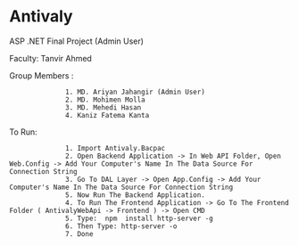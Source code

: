 # Antivaly
ASP .NET Final Project (Admin User)

Faculty: Tanvir Ahmed

Group Members :

                  1. MD. Ariyan Jahangir (Admin User)
                  2. MD. Mohimen Molla
                  3. MD. Mehedi Hasan
                  4. Kaniz Fatema Kanta
                  
To Run: 

                  1. Import Antivaly.Bacpac
                  2. Open Backend Application -> In Web API Folder, Open Web.Config -> Add Your Computer's Name In The Data Source For Connection String
                  3. Go To DAL Layer -> Open App.Config -> Add Your Computer's Name In The Data Source For Connection String
                  5. Now Run The Backend Application.
                  4. To Run The Frontend Application -> Go To The Frontend Folder ( AntivalyWebApi -> Frontend ) -> Open CMD
                  5. Type:  npm  install http-server -g
                  6. Then Type: http-server -o
                  7. Done
    
